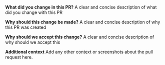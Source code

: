 **What did you change in this PR?**
A clear and concise description of what did you change with this PR

**Why should this change be made?**
A clear and concise description of why this PR was created

**Why should we accept this change?**
A clear and concise description of why should we accept this

**Additional context**
Add any other context or screenshots about the pull request here.
